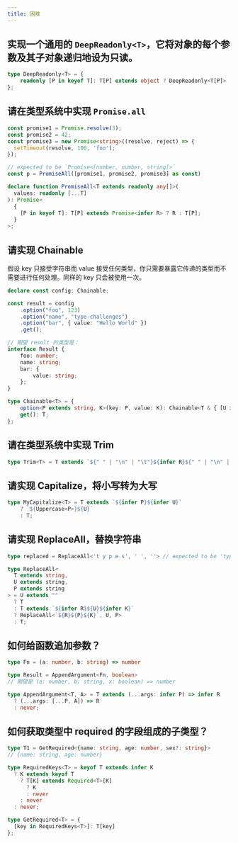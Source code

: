```yaml
---
title: 困难
---
```


## 实现一个通用的 `DeepReadonly<T>`，它将对象的每个参数及其子对象递归地设为只读。

<Answer>

```ts
type DeepReadonly<T> = {
	readonly [P in keyof T]: T[P] extends object ? DeepReadonly<T[P]> : T[P];
};
```

</Answer>

## 请在类型系统中实现 `Promise.all`

```ts
const promise1 = Promise.resolve(3);
const promise2 = 42;
const promise3 = new Promise<string>((resolve, reject) => {
  setTimeout(resolve, 100, 'foo');
});

// expected to be `Promise<[number, number, string]>`
const p = PromiseAll([promise1, promise2, promise3] as const)
```

<Answer>

```ts
declare function PromiseAll<T extends readonly any[]>(
  values: readonly [...T]
): Promise<
  {
    [P in keyof T]: T[P] extends Promise<infer R> ? R : T[P];
  }
>;
```

</Answer>

## 请实现 Chainable

假设 key 只接受字符串而 value 接受任何类型，你只需要暴露它传递的类型而不需要进行任何处理。同样的 key 只会被使用一次。

```ts
declare const config: Chainable;

const result = config
	.option("foo", 123)
	.option("name", "type-challenges")
	.option("bar", { value: "Hello World" })
	.get();

// 期望 result 的类型是：
interface Result {
	foo: number;
	name: string;
	bar: {
		value: string;
	};
}
```

<Answer>

```ts
type Chainable<T> = {
	option<P extends string, K>(key: P, value: K): Chainable<T & { [U in P]: K }>;
	get(): T;
};
```

</Answer>

## 请在类型系统中实现 Trim

<Answer>

```ts
type Trim<T> = T extends `${" " | "\n" | "\t"}${infer R}${" " | "\n" | "\t"}` ? Trim<R> : T;
```

</Answer>

## 请实现 Capitalize，将小写转为大写

<Answer>

```ts
type MyCapitalize<T> = T extends `${infer P}${infer U}`
	? `${Uppercase<P>}${U}`
	: T;
```

</Answer>

## 请实现 ReplaceAll，替换字符串

```ts
type replaced = ReplaceAll<'t y p e s', ' ', ''> // expected to be 'types'
```

<Answer>

```ts
type ReplaceAll<
  T extends string,
  U extends string,
  P extends string
> = U extends ""
  ? T
  : T extends `${infer R}${U}${infer K}`
  ? ReplaceAll<`${R}${P}${K}`, U, P>
  : T;
```

</Answer>

## 如何给函数追加参数？

```ts
type Fn = (a: number, b: string) => number

type Result = AppendArgument<Fn, boolean> 
// 期望是 (a: number, b: string, x: boolean) => number
```

<Answer>

```ts
type AppendArgument<T, A> = T extends (...args: infer P) => infer R
  ? (...args: [...P, A]) => R
  : never;
```

</Answer>

## 如何获取类型中 required 的字段组成的子类型？

```ts
type T1 = GetRequired<{name: string, age: number, sex?: string}>
// {name: string, age: number}
```

<Answer>

```ts
type RequiredKeys<T> = keyof T extends infer K
  ? K extends keyof T
    ? T[K] extends Required<T>[K]
      ? K
      : never
    : never
  : never;

type GetRequired<T> = {
  [key in RequiredKeys<T>]: T[key]
};
```

</Answer>
